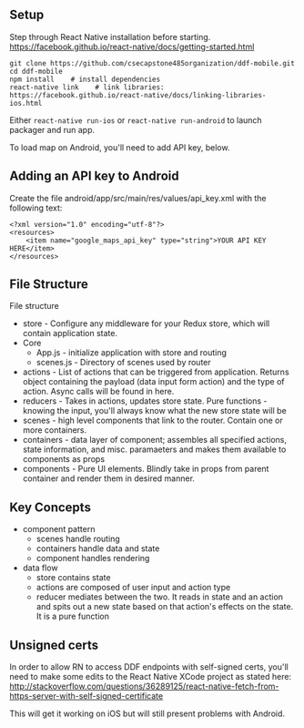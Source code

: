 ## Setup
Step through React Native installation before starting.
https://facebook.github.io/react-native/docs/getting-started.html
```
git clone https://github.com/csecapstone485organization/ddf-mobile.git
cd ddf-mobile
npm install    # install dependencies
react-native link    # link libraries: https://facebook.github.io/react-native/docs/linking-libraries-ios.html
```
Either ```react-native run-ios``` or ```react-native run-android``` to launch packager and run app.

To load map on Android, you'll need to add API key, below.

## Adding an API key to Android

Create the file android/app/src/main/res/values/api_key.xml with the following text:

```
<?xml version="1.0" encoding="utf-8"?>
<resources>
    <item name="google_maps_api_key" type="string">YOUR API KEY HERE</item>
</resources>
```

## File Structure
File structure

* store - Configure any middleware for your Redux store, which will contain application state.
* Core
    * App.js - initialize application with store and routing
    * scenes.js - Directory of scenes used by router
* actions - List of actions that can be triggered from application. Returns object containing the payload (data input form action) and the type of action. Async calls will be found in here.
* reducers - Takes in actions, updates store state. Pure functions - knowing the input, you'll always know what the new store state will be
* scenes - high level components that link to the router. Contain one or more containers.
* containers - data layer of component; assembles all specified actions, state information, and misc. paramaeters and makes them available to components as props
* components - Pure UI elements. Blindly take in props from parent container and render them in desired manner.

## Key Concepts
* component pattern
    * scenes handle routing
    * containers handle data and state
    * component handles rendering
* data flow
    * store contains state
    * actions are composed of user input and action type
    * reducer mediates between the two. It reads in state and an action and spits out a new state based on that action's effects on the state. It is a pure function

## Unsigned certs

In order to allow RN to access DDF endpoints with self-signed certs, you'll need to make some edits to the React Native XCode project as stated here: http://stackoverflow.com/questions/36289125/react-native-fetch-from-https-server-with-self-signed-certificate

This will get it working on iOS but will still present problems with Android.
